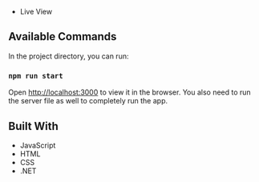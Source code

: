 - Live View

## Available Commands

In the project directory, you can run:

### `npm run start`

Open [http://localhost:3000](http://localhost:3000) to view it in the browser. You also need to run the server file as well to completely run the app.

## Built With

- JavaScript
- HTML
- CSS
- .NET

